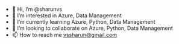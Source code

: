 - 👋 Hi, I’m @sharunvs
- 👀 I’m interested in Azure, Data Management
- 🌱 I’m currently learning Azure, Python, Data Management
- 💞️ I’m looking to collaborate on Azure, Python, Data Management
- 📫 How to reach me vssharun@gmail.com

<!---
sharunvs/sharunvs is a ✨ special ✨ repository because its `README.md` (this file) appears on your GitHub profile.
You can click the Preview link to take a look at your changes.
--->
